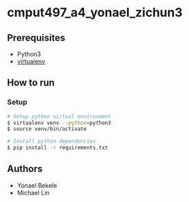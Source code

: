 # cmput497_a4_yonael_zichun3

## Prerequisites

-   Python3
-   [virtualenv](https://virtualenv.pypa.io/en/latest/)

## How to run

### Setup

```sh
# Setup python virtual environment
$ virtualenv venv --python=python3
$ source venv/bin/activate

# Install python dependencies
$ pip install -r requirements.txt
```

## Authors

-   Yonael Bekele
-   Michael Lin
